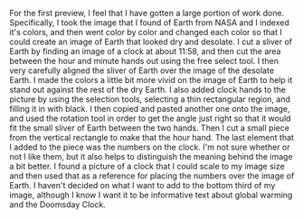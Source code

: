 For the first preview, I feel that I have gotten a large portion of work done. Specifically, I took the image that I found of Earth from NASA and I indexed it's colors, and then went color by color and changed each color so that I could create an image of Earth that looked dry and desolate. I cut a sliver of Earth by finding an image of a clock at about 11:58, and then cut the area between the hour and minute hands out using the free select tool. I then very carefully aligned the sliver of Earth over the image of the desolate Earth. I made the colors a little bit more vivid on the image of Earth to help it stand out against the rest of the dry Earth. I also added clock hands to the picture by using the selection tools, selecting a thin rectangular region, and filling it in with black. I then copied and pasted another one onto the image, and used the rotation tool in order to get the angle just right so that it would fit the small sliver of Earth between the two hands. Then I cut a small piece from the vertical rectangle to make that the hour hand. The last element that I added to the piece was the numbers on the clock. I'm not sure whether or not I like them, but it also helps to distinguish the meaning behind the image a bit better. I found a picture of a clock that I could scale to my image size and then used that as a reference for placing the numbers over the image of Earth. I haven't decided on what I want to add to the bottom third of my image, although I know I want it to be informative text about global warming and the Doomsday Clock.
